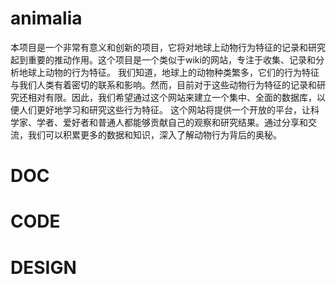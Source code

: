 # animalia

本项目是一个非常有意义和创新的项目，它将对地球上动物行为特征的记录和研究起到重要的推动作用。这个项目是一个类似于wiki的网站，专注于收集、记录和分析地球上动物的行为特征。
我们知道，地球上的动物种类繁多，它们的行为特征与我们人类有着密切的联系和影响。然而，目前对于这些动物行为特征的记录和研究还相对有限。因此，我们希望通过这个网站来建立一个集中、全面的数据库，以便人们更好地学习和研究这些行为特征。
这个网站将提供一个开放的平台，让科学家、学者、爱好者和普通人都能够贡献自己的观察和研究结果。通过分享和交流，我们可以积累更多的数据和知识，深入了解动物行为背后的奥秘。
# DOC

# CODE

# DESIGN

